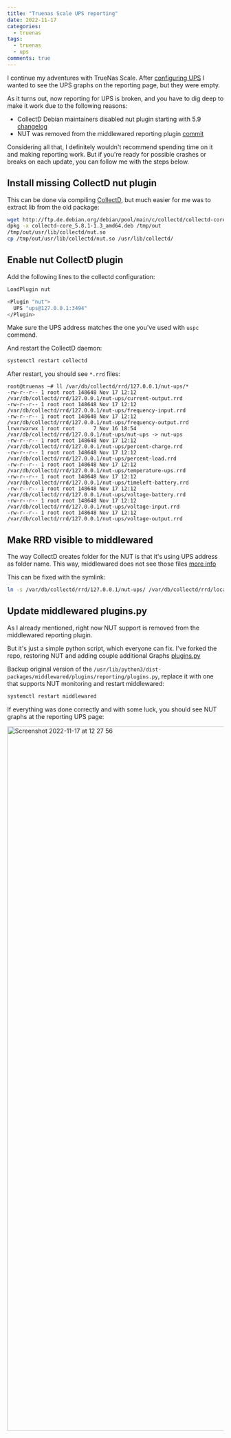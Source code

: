 ```yaml
---
title: "Truenas Scale UPS reporting"
date: 2022-11-17
categories:
  - truenas
tags:
  - truenas
  - ups
comments: true
---
```


I continue my adventures with TrueNas Scale. After [configuring UPS](https://sbulav.github.io/truenas/truenas-ups-huawei2000/)
I wanted to see the UPS graphs on the reporting page, but they were empty.

As it turns out, now reporting for UPS is broken, and you have to dig deep
to make it work due to the following reasons:
* CollectD Debian maintainers disabled nut plugin starting with 5.9
  [changelog](https://metadata.ftp-master.debian.org/changelogs//main/c/collectd/collectd_5.12.0-7_changelog)
* NUT was removed from the middlewared reporting plugin [commit](https://github.com/truenas/middleware/commit/70de86b75f055c801a61622618a9a35d2948297a)

Considering all that, I definitely wouldn't recommend spending time on it and
making reporting work. But if you're ready for possible crashes or breaks on
each update, you can follow me with the steps below.

## Install missing CollectD nut plugin

This can be done via compiling [CollectD](https://github.com/collectd/collectd),
but much easier for me was to extract lib from the old package:

```sh
wget http://ftp.de.debian.org/debian/pool/main/c/collectd/collectd-core_5.8.1-1.3_amd64.deb
dpkg -x collectd-core_5.8.1-1.3_amd64.deb /tmp/out
/tmp/out/usr/lib/collectd/nut.so
cp /tmp/out/usr/lib/collectd/nut.so /usr/lib/collectd/
```

## Enable nut CollectD plugin

Add the following lines to the collectd configuration:

```sh
LoadPlugin nut

<Plugin "nut">
  UPS "ups@127.0.0.1:3494"
</Plugin>
```

Make sure the UPS address matches the one you've used with `uspc` commend.

And restart the CollectD daemon:

```sh
systemctl restart collectd
```

After restart, you should see `*.rrd` files:
```
root@truenas ~# ll /var/db/collectd/rrd/127.0.0.1/nut-ups/*
-rw-r--r-- 1 root root 148648 Nov 17 12:12 /var/db/collectd/rrd/127.0.0.1/nut-ups/current-output.rrd
-rw-r--r-- 1 root root 148648 Nov 17 12:12 /var/db/collectd/rrd/127.0.0.1/nut-ups/frequency-input.rrd
-rw-r--r-- 1 root root 148648 Nov 17 12:12 /var/db/collectd/rrd/127.0.0.1/nut-ups/frequency-output.rrd
lrwxrwxrwx 1 root root      7 Nov 16 18:54 /var/db/collectd/rrd/127.0.0.1/nut-ups/nut-ups -> nut-ups
-rw-r--r-- 1 root root 148648 Nov 17 12:12 /var/db/collectd/rrd/127.0.0.1/nut-ups/percent-charge.rrd
-rw-r--r-- 1 root root 148648 Nov 17 12:12 /var/db/collectd/rrd/127.0.0.1/nut-ups/percent-load.rrd
-rw-r--r-- 1 root root 148648 Nov 17 12:12 /var/db/collectd/rrd/127.0.0.1/nut-ups/temperature-ups.rrd
-rw-r--r-- 1 root root 148648 Nov 17 12:12 /var/db/collectd/rrd/127.0.0.1/nut-ups/timeleft-battery.rrd
-rw-r--r-- 1 root root 148648 Nov 17 12:12 /var/db/collectd/rrd/127.0.0.1/nut-ups/voltage-battery.rrd
-rw-r--r-- 1 root root 148648 Nov 17 12:12 /var/db/collectd/rrd/127.0.0.1/nut-ups/voltage-input.rrd
-rw-r--r-- 1 root root 148648 Nov 17 12:12 /var/db/collectd/rrd/127.0.0.1/nut-ups/voltage-output.rrd
```


## Make RRD visible to middlewared

The way CollectD creates folder for the NUT is that it's using UPS address
as folder name. This way, middlewared does not see those files [more info](https://www.truenas.com/community/threads/ups-nut-plugin-collectd-data-fields.91020/)

This can be fixed with the symlink:

```sh
ln -s /var/db/collectd/rrd/127.0.0.1/nut-ups/ /var/db/collectd/rrd/localhost/nut-ups
```

## Update middlewared plugins.py

As I already mentioned, right now NUT support is removed from the middlewared
reporting plugin.

But it's just a simple python script, which everyone can fix. I've forked the
repo, restoring NUT and adding couple additional Graphs [plugins.py](https://github.com/sbulav/middleware/blob/eafa00d82e8382b331b992a69a307d8dfd523989/src/middlewared/middlewared/plugins/reporting/plugins.py)

Backup original version of the `/usr/lib/python3/dist-packages/middlewared/plugins/reporting/plugins.py`,
replace it with one that supports NUT monitoring and restart middlewared:

```sh
systemctl restart middlewared
```

If everything was done correctly and with some luck, you should see
NUT graphs at the reporting UPS page:

<img width="1640" alt="Screenshot 2022-11-17 at 12 27 56" src="https://user-images.githubusercontent.com/28604639/202408669-9d8a6439-13c0-4d01-8eec-a7b7ccbcaca4.png">
